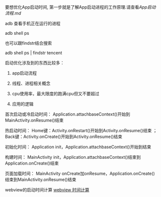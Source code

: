
要想优化App启动时间, 第一步就是了解App启动进程的工作原理.请查看*App启动流程.md*

adb 查看手机正在运行的进程

adb shell ps

也可以跟findstr结合搜索

adb shell ps | findstr tencent

启动优化涉及到的东西比较多：

1. app启动流程

2. 线程、进程相关概念

3. cpu使用率，最大限度的跑满cpu但又不要超过

4. 应用的逻辑

首次启动或冷启动时间：
Application.attachbaseContext()开始到MainActivity.onResume()结束

热启动时间：
Home键：Activity.onRestart()开始到Activity.onResume()结束 ；Back键：Activity.onCreate()开始到Activity.onResume()结束

初始化时间：
Application init，Application.attachbaseContext()开始到结束

构建时间：
MainActivity init，Application.attachbaseContext()结束到Application.onCreate()结束

页面加载时间：
MainActivity onCreate加onResume，Application.onCreate()结束到MainActivity.onResume()结束


webview的启动时间计算
[webview 时间计算](白屏时间，domc，整页时间，首屏时间)





